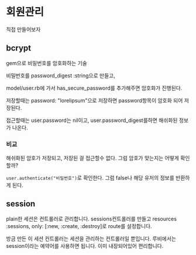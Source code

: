 # 회원관리

직접 만들어보자

## bcrypt

gem으로 비밀번호를 암호화하는 기술

비밀번호를 password_digest :string으로 만들고,

model/user.rb에 가서 has_secure_password를 추가해주면 암호화가 진행된다.

저장할때는 password: "lorelipsum"으로 저장하면 password항목이 암호화 되어 저장된다.

접근할때는 user.password는 nil이고, user.password_digest를하면 해쉬화된 정보가 나온다.

### 비교

해쉬화된 암호가 저장되고, 저장된 걸 접근할수 없다. 그럼 암호가 맞는지는 어떻게 확인할까?

`user.authenticate("비밀번호")`로 확인한다. 그럼 false나 해당 유저의 정보를 반환하게 된다.

## session

plain한 세션은 컨트롤러로 관리합니다. sessions컨트롤러를 만들고 resources :sessions, only: [:new, :create, :destroy]로 route를 설정합니다.

방금 만든 이 세션 컨트롤러는 세션을 관리하는 컨트롤러일 뿐입니다. 루비에서는 session이라는 예약어를 사용하면 됩니다. 이미 내장되어있어 편리합니다.
